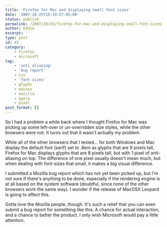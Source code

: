 ```yaml
---
title: 'Firefox for Mac and displaying small font sizes'
date: '2007-10-25T15:19:27-05:00'
status: publish
permalink: /2007/10/25/firefox-for-mac-and-displaying-small-font-sizes
author: Eddie
excerpt: ''
type: post
id: 42
category:
    - firefox
    - microsoft
tag:
    - 'anti aliasing'
    - 'bug report'
    - css
    - 'font sizes'
    - glyphs
    - macosx
    - mozilla
    - opera
    - pixel
post_format: []
---
```

So I had a problem a while back where I thought Firefox for Mac was picking up some left-over or un-overridden size styles, while the other browsers were not. It turns out that it wasn't actually my problem.

While all of the other browsers that I tested... for both Windows and Mac display the default font (serif) set to .8em as glyphs that are 9 pixels tall, Firefox for Mac displays glyphs that are 8 pixels tall, but with 1 pixel of anti-aliasing on top. The difference of one pixel usually doesn't mean much, but when dealing with font-sizes that small, it makes a big visual difference.

I submitted a Mozilla bug report which has not yet been picked up, but I'm not sure if there's anything to be done, especially if the rendering engine is at all based on the system software (doubtful, since none of the other browsers work the same way). I wonder if the release of MacOSX Leopard is going to affect this.

Gotta love the Mozilla people, though. It's such a relief that you can even submit a bug report for something like this. A chance for actual interaction, and a chance to better the product. I only wish Microsoft would pay a little attention.